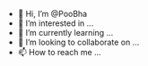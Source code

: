 - 👋 Hi, I’m @PooBha
- 👀 I’m interested in ...
- 🌱 I’m currently learning ...
- 💞️ I’m looking to collaborate on ...
- 📫 How to reach me ...

<!---
PooBha/PooBha is a ✨ special ✨ repository because its `README.md` (this file) appears on your GitHub profile.
You can click the Preview link to take a look at your changes.
--->
